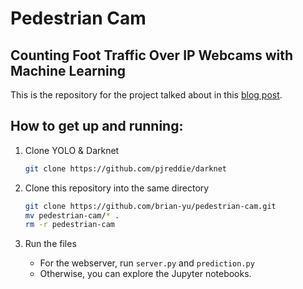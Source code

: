# Pedestrian Cam
## 	Counting Foot Traffic Over IP Webcams with Machine Learning

This is the repository for the project talked about in this [blog post](https://www.byu.io/2017/12/07/counting-people-with-ml). 

## How to get up and running:
1. Clone YOLO & Darknet
	```bash
	git clone https://github.com/pjreddie/darknet
	```

2. Clone this repository into the same directory
	```bash
	git clone https://github.com/brian-yu/pedestrian-cam.git
	mv pedestrian-cam/* .
	rm -r pedestrian-cam
	```

3. Run the files
	- For the webserver, run `server.py` and `prediction.py`
	- Otherwise, you can explore the Jupyter notebooks.